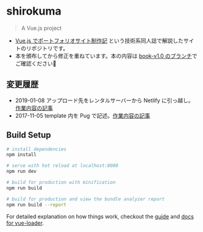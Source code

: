 # shirokuma

> A Vue.js project

- [Vue.js でポートフォリオサイト制作記](https://booth.pm/ja/items/667217) という技術系同人誌で解説したサイトのリポジトリです。
- 本を頒布してから修正を重ねています。本の内容は [book-v1.0 のブランチ](https://github.com/becolomochi/shirokuma/tree/book-v1.0)でご確認ください:pray:

## 変更履歴

- 2019-01-08 アップロード先をレンタルサーバーから Netlify に引っ越し。[作業内容の記事](https://becolomochi.hatenablog.com/entry/2019/01/08/233027)
- 2017-11-05 template 内を Pug で記述。[作業内容の記事](https://becolomochi.hatenablog.com/entry/2017/11/05/234922)

## Build Setup

```bash
# install dependencies
npm install

# serve with hot reload at localhost:8080
npm run dev

# build for production with minification
npm run build

# build for production and view the bundle analyzer report
npm run build --report
```

For detailed explanation on how things work, checkout the [guide](http://vuejs-templates.github.io/webpack/) and [docs for vue-loader](http://vuejs.github.io/vue-loader).
